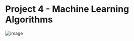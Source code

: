 # Project 4 - Machine Learning Algorithms
![image](https://user-images.githubusercontent.com/90237519/156488309-c8eeb868-e139-4441-a6b7-c47407c93e2e.png)

